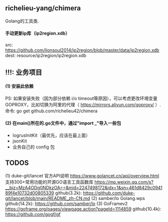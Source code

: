 ## richelieu-yang/chimera
Golang的工具类.

#### 手动更新ip库（ip2region.xdb）
src:  https://github.com/lionsoul2014/ip2region/blob/master/data/ip2region.xdb  
dest: resource/ip2region/ip2region.xdb

## !!!: 业务项目
#### (1) 安装此依赖  
PS: 如果安装失败（因为部分依赖 i/o timeout等原因），可以考虑更改环境变量GOPROXY，比如切换为阿里的代理（ https://mirrors.aliyun.com/goproxy/ ）.  
命令: 
go get github.com/richelieu42/chimera

#### (2) 在main()所在的.go文件中，通过"import _"导入一些包  
- logrusInitKit（最优先，应该在最上面）
- jsonKit
- 业务自己的 config 包

## TODOS
(1) duke-git/lancet
    官方API说明
        https://www.golancet.cn/api/overview.html
    支持300+常用功能的开源GO语言工具函数库
        https://mp.weixin.qq.com/s?__biz=MzA4ODg0NDkzOA==&mid=2247498172&idx=1&sn=461d8429c094189f4e10732d00805339
    github(3.2k): https://github.com/duke-git/lancet/blob/main/README_zh-CN.md
(2) samber/lo
    Golang.wps
    github(14.2k): https://github.com/samber/lo
(3) GoFramev2
    https://goframe.org/pages/viewpage.action?pageId=1114859
    github(10.4k): https://github.com/gogf/gf
